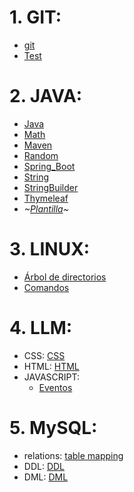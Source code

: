 # 1. GIT:
- [git](./GIT/git.md)
- [Test](./GIT/test.md)

# 2. JAVA:
- [Java](./JAVA/java.md)
- [Math](./JAVA/Math.md)
- [Maven](./JAVA/Maven.md)
- [Random](./JAVA/Random.md)
- [Spring_Boot](./JAVA/Spring_Boot.md)
- [String](./JAVA/String.md)
- [StringBuilder](./JAVA/StringBuilder.md)
- [Thymeleaf](./JAVA/Thymeleaf.md)
- *~[Plantilla](./JAVA/plantilla)~*

# 3. LINUX:
- [Árbol de directorios](./LINUX/arbol_directorios.jpg)
- [Comandos](./LINUX/Comandos_Linux.pdf)

# 4. LLM:
- CSS: [CSS](./LLM/CSS/EtiquetasCSS3.pdf)
- HTML: [HTML](./LLM/HTML/EtiquetasHTML5.pdf)
- JAVASCRIPT: 
    - [Eventos](./LLM/JS/Eventos.md)

# 5. MySQL:
- relations: [table mapping](./MySQL/table_mapping/table_mapping.md)
- DDL: [DDL](./MySQL/DDL.md)
- DML: [DML](./MySQL/DML.md)